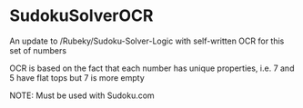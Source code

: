 # SudokuSolverOCR
An update to /Rubeky/Sudoku-Solver-Logic with self-written OCR for this set of numbers

OCR is based on the fact that each number has unique properties, i.e. 7 and 5 have flat tops but 7 is more empty

NOTE: Must be used with Sudoku.com
